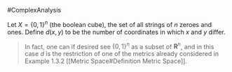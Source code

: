 #ComplexAnalysis 

Let $X=\{0,1\}^{n}$ (the boolean cube), the set of all strings of $n$ zeroes and ones. Define $d(x, y)$ to be the number of coordinates in which $x$ and $y$ differ.

>In fact, one can if desired see $\{0,1\}^{n}$ as a subset of $\mathbf{R}^{n}$, and in this case $d$ is the restriction of one of the metrics already considered in Example 1.3.2 [[Metric Space#Definition Metric Space]].
